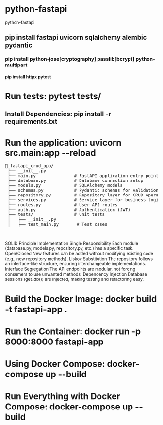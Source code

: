# python-fastapi
python-fastapi

## pip install fastapi uvicorn sqlalchemy alembic pydantic
### pip install python-jose[cryptography] passlib[bcrypt] python-multipart
#### pip install httpx pytest

# Run tests: pytest tests/
## Install Dependencies: pip install -r requirements.txt
# Run the application: uvicorn src.main:app --reload

<pre>
📂 fastapi_crud_app/
 ├── __init__.py          
 ├── main.py               # FastAPI application entry point
 ├── database.py           # Database connection setup
 ├── models.py             # SQLAlchemy models
 ├── schemas.py            # Pydantic schemas for validation
 ├── repository.py         # Repository layer for CRUD operations
 ├── services.py           # Service layer for business logic
 ├── routes.py             # User API routes
 ├── auth.py               # Authentication (JWT)
 ├── tests/                # Unit tests
 │   ├── __init__.py
 │   ├── test_main.py       # Test cases

 </pre>

SOLID Principle	Implementation
Single Responsibility	Each module (database.py, models.py, repository.py, etc.) has a specific task.
Open/Closed	New features can be added without modifying existing code (e.g., new repository methods).
Liskov Substitution	The repository follows an interface-like structure, ensuring interchangeable implementations.
Interface Segregation	The API endpoints are modular, not forcing consumers to use unwanted methods.
Dependency Injection	Database sessions (get_db()) are injected, making testing and refactoring easy.


# Build the Docker Image:  docker build -t fastapi-app .
# Run the Container: docker run -p 8000:8000 fastapi-app
# Using Docker Compose: docker-compose up --build
# Run Everything with Docker Compose: docker-compose up --build


